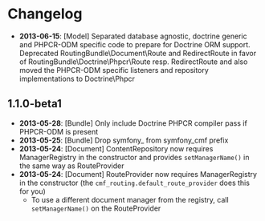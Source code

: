 Changelog
=========

* **2013-06-15**: [Model] Separated database agnostic, doctrine generic and
  PHPCR-ODM specific code to prepare for Doctrine ORM support. Deprecated
  RoutingBundle\Document\Route and RedirectRoute in favor of
  RoutingBundle\Doctrine\Phpcr\Route resp. RedirectRoute and also moved the
  PHPCR-ODM specific listeners and repository implementations to Doctrine\Phpcr

1.1.0-beta1
-----------

* **2013-05-28**: [Bundle] Only include Doctrine PHPCR compiler pass if PHPCR-ODM is present
* **2013-05-25**: [Bundle] Drop symfony_ from symfony_cmf prefix
* **2013-05-24**: [Document] ContentRepository now requires ManagerRegistry in the constructor and provides `setManagerName()` in the same way as RouteProvider
* **2013-05-24**: [Document] RouteProvider now requires ManagerRegistry in the constructor (the `cmf_routing.default_route_provider` does this for you)
  * To use a different document manager from the registry, call `setManagerName()` on the RouteProvider


